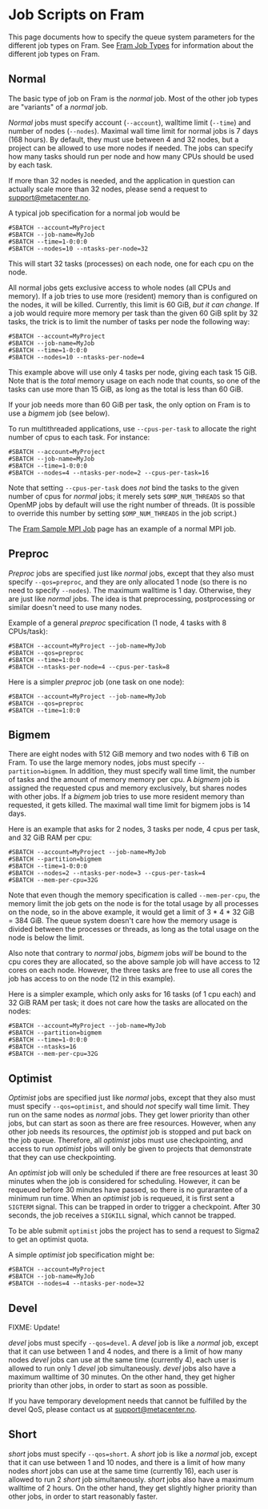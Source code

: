# Job Scripts on Fram

This page documents how to specify the queue system parameters for the
different job types on Fram.  See [Fram Job Types](fram_job_types.md)
for information about the different job types on Fram.

## Normal

The basic type of job on Fram is the *normal* job.  Most of the other
job types are "variants" of a *normal* job.

*Normal* jobs must specify account (`--account`), walltime limit
(`--time`) and number of nodes (`--nodes`).  Maximal wall time limit
for normal jobs is 7 days (168 hours).  By default, they must use
between 4 and 32 nodes, but a project can be allowed to use more nodes
if needed. The jobs can specify how many tasks should run per node and
how many CPUs should be used by each task.

If more than 32 nodes is needed, and the application in question can
actually scale more than 32 nodes, please send a request to
<support@metacenter.no>.

A typical job specification for a normal job would be

	#SBATCH --account=MyProject
	#SBATCH --job-name=MyJob
	#SBATCH --time=1-0:0:0
	#SBATCH --nodes=10 --ntasks-per-node=32

This will start 32 tasks (processes) on each node, one for each cpu on the node.

All normal jobs gets exclusive access to whole nodes (all CPUs and
memory).  If a job tries to use more (resident) memory than is
configured on the nodes, it will be killed.  Currently, this limit is
60 GiB, *but it can change*.  If a job would require more memory per
task than the given 60 GiB split by 32 tasks, the trick is to limit the
number of tasks per node the following way:

	#SBATCH --account=MyProject
	#SBATCH --job-name=MyJob
	#SBATCH --time=1-0:0:0
	#SBATCH --nodes=10 --ntasks-per-node=4

This example above will use only 4 tasks per node, giving each task 15
GiB.  Note that is the _total_ memory usage on each node that counts,
so one of the tasks can use more than 15 GiB, as long as the total is
less than 60 GiB.

If your job needs more than 60 GiB per task, the only option on Fram
is to use a *bigmem* job (see below).

To run multithreaded applications, use `--cpus-per-task` to allocate
the right number of cpus to each task.  For instance:

	#SBATCH --account=MyProject
	#SBATCH --job-name=MyJob
	#SBATCH --time=1-0:0:0
	#SBATCH --nodes=4 --ntasks-per-node=2 --cpus-per-task=16

Note that setting `--cpus-per-task` does *not* bind the tasks to the
given number of cpus for _normal_ jobs; it merely sets
`$OMP_NUM_THREADS` so that OpenMP jobs by default will use the right
number of threads.  (It is possible to override this number by setting
`$OMP_NUM_THREADS` in the job script.)

The [Fram Sample MPI Job](fram_sample_mpi_job.md) page has an example
of a normal MPI job.

## Preproc

_Preproc_ jobs are specified just like _normal_ jobs, except that they
also must specify `--qos=preproc`, and they are only allocated 1 node
(so there is no need to specify `--nodes`).  The maximum walltime is 1
day.  Otherwise, they are just like *normal* jobs.  The idea is that
preprocessing, postprocessing or similar doesn't need to use many nodes.

Example of a general _preproc_ specification (1 node, 4 tasks with 8 CPUs/task):

    #SBATCH --account=MyProject --job-name=MyJob
	#SBATCH --qos=preproc
    #SBATCH --time=1:0:0
    #SBATCH --ntasks-per-node=4 --cpus-per-task=8

Here is a simpler _preproc_ job (one task on one node):

    #SBATCH --account=MyProject --job-name=MyJob
    #SBATCH --qos=preproc
    #SBATCH --time=1:0:0

## Bigmem

There are eight nodes with 512 GiB memory and two nodes with 6 TiB on
Fram.  To use the large memory nodes, jobs must specify
`--partition=bigmem`.  In addition, they must specify wall time limit,
the number of tasks and the amount of memory memory per cpu.  A
_bigmem_ job is assigned the requested cpus and memory exclusively,
but shares nodes with other jobs.  If a _bigmem_ job tries to use more
resident memory than requested, it gets killed.  The maximal wall time
limit for bigmem jobs is 14 days.

Here is an example that asks for 2 nodes, 3 tasks per node, 4 cpus per
task, and 32 GiB RAM per cpu:

    #SBATCH --account=MyProject --job-name=MyJob
    #SBATCH --partition=bigmem
    #SBATCH --time=1-0:0:0
    #SBATCH --nodes=2 --ntasks-per-node=3 --cpus-per-task=4
    #SBATCH --mem-per-cpu=32G

Note that even though the memory specification is called `--mem-per-cpu`, the
memory limit the job gets on the node is for the total usage by all processes
on the node, so in the above example, it would get a limit of 3 * 4 * 32 GiB =
384 GiB. The queue system doesn't care how the memory usage is divided between
the processes or threads, as long as the total usage on the node is below the
limit.

Also note that contrary to *normal* jobs, *bigmem* jobs _will_ be bound to the
cpu cores they are allocated, so the above sample job will have access to 12
cores on each node. However, the three tasks are free to use all cores the job
has access to on the node (12 in this example).

Here is a simpler example, which only asks for 16 tasks (of 1 cpu
each) and 32 GiB RAM per task; it does not care how the tasks are
allocated on the nodes:

    #SBATCH --account=MyProject --job-name=MyJob
    #SBATCH --partition=bigmem
    #SBATCH --time=1-0:0:0
    #SBATCH --ntasks=16
    #SBATCH --mem-per-cpu=32G

## Optimist

_Optimist_ jobs are specified just like _normal_ jobs, except that
they also must must specify `--qos=optimist`, and should *not*
specify wall time limit.  They run on the same nodes as *normal* jobs.
They get lower priority than other jobs, but can start as soon as
there are free resources.  However, when any other job needs its
resources, the _optimist_ job is stopped and put back on the job
queue.  Therefore, all _optimist_ jobs must use checkpointing, and
access to run _optimist_ jobs will only be given to projects that
demonstrate that they can use checkpointing.

An _optimist_ job will only be scheduled if there are free resources
at least 30 minutes when the job is considered for scheduling.
However, it can be requeued before 30 minutes have passed, so there is
no gurarantee of a minimum run time.  When an _optimist_ job is
requeued, it is first sent a `SIGTERM` signal.  This can be trapped in
order to trigger a checkpoint.  After 30 seconds, the job receives a
`SIGKILL` signal, which cannot be trapped.

To be able submit `optimist` jobs the project has to send a request to
Sigma2 to get an optimist quota.

A simple _optimist_ job specification might be:

	#SBATCH --account=MyProject
	#SBATCH --job-name=MyJob
	#SBATCH --nodes=4 --ntasks-per-node=32

## Devel

FIXME: Update!

_devel_ jobs must specify `--qos=devel`.  A _devel_ job is like a _normal_
job, except that it can use between 1 and 4 nodes, and there is a limit of
how many nodes _devel_ jobs can use at the same time (currently 4), each user is
allowed to run only 1 _devel_ job simultaneously.  _devel_ jobs also have a 
maximum walltime of 30 minutes. On the other hand, they get higher priority than
other jobs, in order to start as soon as possible.

If you have temporary development needs that cannot be fulfilled by the devel 
QoS, please contact us at <support@metacenter.no>.

## Short

_short_ jobs must specify `--qos=short`.  A _short_ job is like a _normal_
job, except that it can use between 1 and 10 nodes, and there is a limit of
how many nodes _short_ jobs can use at the same time (currently 16), each user is
allowed to run 2 _short_ job simultaneously.  _short_ jobs also have a 
maximum walltime of 2 hours. On the other hand, they get slightly higher priority 
than other jobs, in order to start reasonably faster.
